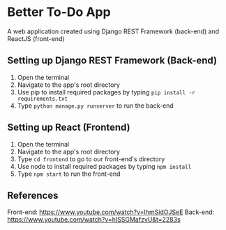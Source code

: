 # Better To-Do App
A web application created using Django REST Framework (back-end) and ReactJS (front-end)

## Setting up Django REST Framework (Back-end)
1. Open the terminal
1. Navigate to the app's root directory
1. Use pip to install required packages by typing `pip install -r requirements.txt`
1. Type `python manage.py runserver` to run the back-end

## Setting up React (Frontend)
1. Open the terminal
1. Navigate to the app's root directory
1. Type `cd frontend` to go to our front-end's directory
1. Use node to install required packages by typing `npm install`
1. Type `npm start` to run the front-end

## References
Front-end: https://www.youtube.com/watch?v=IhmSidOJSeE
Back-end: https://www.youtube.com/watch?v=hISSGMafzvU&t=2283s
